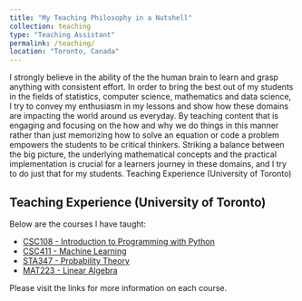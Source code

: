 ```yaml
---
title: "My Teaching Philosophy in a Nutshell"
collection: teaching
type: "Teaching Assistant"
permalink: /teaching/
location: "Toronto, Canada"
---
```


I strongly believe in the ability of the the human brain to learn and grasp anything with consistent effort. In order to bring the best out of my students in the fields of statistics, computer science, mathematics and data science, I try to convey my enthusiasm in my lessons and show how these domains are impacting the world around us everyday. By teaching content that is engaging and focusing on the how and why we do things in this manner rather than just memorizing how to solve an equation or code a problem empowers the students to be critical thinkers. Striking a balance between the big picture, the underlying mathematical concepts and the practical implementation is crucial for a learners journey in these domains, and I try to do just that for my students.
Teaching Experience (University of Toronto)

## Teaching Experience (University of Toronto)

Below are the courses I have taught:

- [CSC108 - Introduction to Programming with Python](http://www.cs.toronto.edu/~rgrosse/courses/csc411_f18/)
- [CSC411 - Machine Learning](http://www.cs.toronto.edu/~rgrosse/courses/csc411_f18/)
- [STA347 - Probability Theory](http://www.cs.toronto.edu/~rgrosse/courses/csc411_f18/)
- [MAT223 - Linear Algebra](http://www.cs.toronto.edu/~rgrosse/courses/csc411_f18/)

Please visit the links for more information on each course.